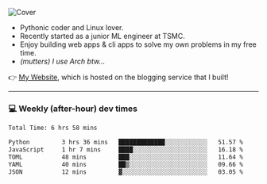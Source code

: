 ![Cover](https://i.imgur.com/BmnIp4h.jpg)

- Pythonic coder and Linux lover.
- Recently started as a junior ML engineer at TSMC.
- Enjoy building web apps & cli apps to solve my own problems in my free time.
- _(mutters) I use Arch btw..._

👉️ [My Website](https://whoosh.blog/@hank), which is hosted on the blogging service that I built!

---

### 💻 Weekly (after-hour) dev times

<!--START_SECTION:waka-->

```txt
Total Time: 6 hrs 58 mins

Python         3 hrs 36 mins   █████████████░░░░░░░░░░░░   51.57 %
JavaScript     1 hr 7 mins     ████░░░░░░░░░░░░░░░░░░░░░   16.18 %
TOML           48 mins         ███░░░░░░░░░░░░░░░░░░░░░░   11.64 %
YAML           40 mins         ██▒░░░░░░░░░░░░░░░░░░░░░░   09.66 %
JSON           12 mins         ▓░░░░░░░░░░░░░░░░░░░░░░░░   03.05 %
```

<!--END_SECTION:waka-->
